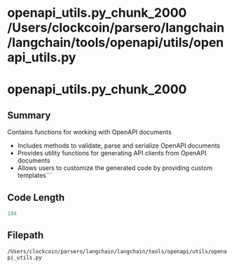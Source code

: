 # openapi_utils.py_chunk_2000			/Users/clockcoin/parsero/langchain/langchain/tools/openapi/utils/openapi_utils.py
# openapi_utils.py_chunk_2000

## Summary

Contains functions for working with OpenAPI documents
 - Includes methods to validate, parse and serialize OpenAPI documents
 - Provides utility functions for generating API clients from OpenAPI documents 
 - Allows users to customize the generated code by providing custom templates```

## Code Length

```python
184
```

## Filepath

```/Users/clockcoin/parsero/langchain/langchain/tools/openapi/utils/openapi_utils.py```

